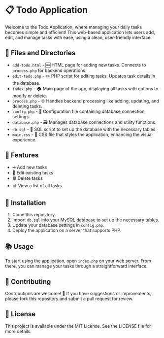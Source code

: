 # 📋 Todo Application

Welcome to the Todo Application, where managing your daily tasks becomes simple and efficient! This web-based application lets users add, edit, and manage tasks with ease, using a clean, user-friendly interface.

## 📂 Files and Directories

- `add-todo.html` - 🆕 HTML page for adding new tasks. Connects to `process.php` for backend operations.
- `edit-todo.php` - ✏️ PHP script for editing tasks. Updates task details in the database.
- `index.php` - 🏠 Main page of the app, displaying all tasks with options to modify or delete.
- `process.php` - ⚙️ Handles backend processing like adding, updating, and deleting tasks.
- `config.php` - 🔧 Configuration file containing database connection settings.
- `database.php` - 🗃️ Manages database connections and utility functions.
- `db.sql` - 📄 SQL script to set up the database with the necessary tables.
- `main.css` - 🎨 CSS file that styles the application, enhancing the visual experience.

## 🌟 Features

- ➕ Add new tasks
- 📝 Edit existing tasks
- 🗑️ Delete tasks
- 📊 View a list of all tasks

## 🚀 Installation

1. Clone this repository.
2. Import `db.sql` into your MySQL database to set up the necessary tables.
3. Update your database settings in `config.php`.
4. Deploy the application on a server that supports PHP.

## 📚 Usage

To start using the application, open `index.php` on your web server. From there, you can manage your tasks through a straightforward interface.

## 🤝 Contributing

Contributions are welcome! 🎉 If you have suggestions or improvements, please fork this repository and submit a pull request for review.

## 📜 License

This project is available under the MIT License. See the LICENSE file for more details.
